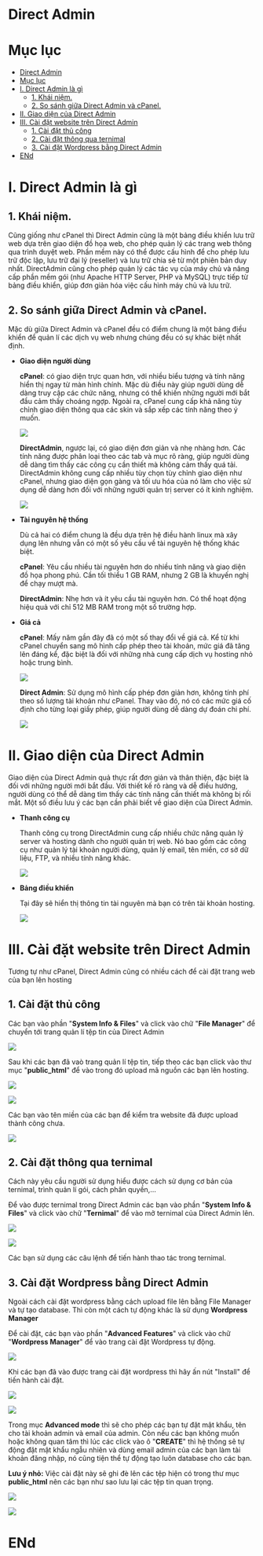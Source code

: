 # Direct Admin

# Mục lục

- [Direct Admin](#direct-admin)
- [Mục lục](#mục-lục)
- [I. Direct Admin là gì](#i-direct-admin-là-gì)
  - [1. Khái niệm.](#1-khái-niệm)
  - [2. So sánh giữa Direct Admin và cPanel.](#2-so-sánh-giữa-direct-admin-và-cpanel)
- [II. Giao diện của Direct Admin](#ii-giao-diện-của-direct-admin)
- [III. Cài đặt website trên Direct Admin](#iii-cài-đặt-website-trên-direct-admin)
  - [1. Cài đặt thủ công](#1-cài-đặt-thủ-công)
  - [2. Cài đặt thông qua ternimal](#2-cài-đặt-thông-qua-ternimal)
  - [3. Cài đặt Wordpress bằng Direct Admin](#3-cài-đặt-wordpress-bằng-direct-admin)
- [ENd](#end)

# I. Direct Admin là gì

##  1. Khái niệm.

Cũng giống như cPanel thì Direct Admin cũng là một bảng điều khiển lưu trữ web dựa trên giao diện đồ họa web, cho phép quản lý các trang web thông qua trình duyệt web. Phần mềm này có thể được cấu hình để cho phép lưu trữ độc lập, lưu trữ đại lý (reseller) và lưu trữ chia sẻ từ một phiên bản duy nhất. DirectAdmin cũng cho phép quản lý các tác vụ của máy chủ và nâng cấp phần mềm gói (như Apache HTTP Server, PHP và MySQL) trực tiếp từ bảng điều khiển, giúp đơn giản hóa việc cấu hình máy chủ và lưu trữ.

## 2. So sánh giữa Direct Admin và cPanel.

Mặc dù giữa Direct Admin và cPanel đều có điểm chung là một bảng điều khiển để quản lí các dịch vụ web nhưng chúng đều có sự khác biệt nhất định.

* **Giao diện người dùng**

  **cPanel**: có giao diện trực quan hơn, với nhiều biểu tượng và tính năng hiển thị ngay từ màn hình chính. Mặc dù điều này giúp người dùng dễ dàng truy cập các chức năng, nhưng có thể khiến những người mới bắt đầu cảm thấy choáng ngợp. Ngoài ra, cPanel cung cấp khả năng tùy chỉnh giao diện thông qua các skin và sắp xếp các tính năng theo ý muốn.

  ![](/img/DA_cPanelUI.png)

  **DirectAdmin**, ngược lại, có giao diện đơn giản và nhẹ nhàng hơn. Các tính năng được phân loại theo các tab và mục rõ ràng, giúp người dùng dễ dàng tìm thấy các công cụ cần thiết mà không cảm thấy quá tải. DirectAdmin không cung cấp nhiều tùy chọn tùy chỉnh giao diện như cPanel, nhưng giao diện gọn gàng và tối ưu hóa của nó làm cho việc sử dụng dễ dàng hơn đối với những người quản trị server có ít kinh nghiệm.

  ![](/img/DA_UI.png)

* **Tài nguyên hệ thống**

  Dù cả hai có điểm chung là đều dựa trên hệ điều hành linux mà xây dụng lên nhưng vẫn có một số yêu cầu về tài nguyên hệ thống khác biệt.

  **cPanel**: Yêu cầu nhiều tài nguyên hơn do nhiều tính năng và giao diện đồ họa phong phú. Cần tối thiểu 1 GB RAM, nhưng 2 GB là khuyến nghị để chạy mượt mà.

  **DirectAdmin**: Nhẹ hơn và ít yêu cầu tài nguyên hơn. Có thể hoạt động hiệu quả với chỉ 512 MB RAM trong một số trường hợp.

* **Giá cả** 

  **cPanel**: Mấy năm gần đây đã có một số thay đổi về giá cả. Kể từ khi cPanel chuyển sang mô hình cấp phép theo tài khoản, mức giá đã tăng lên đáng kể, đặc biệt là đối với những nhà cung cấp dịch vụ hosting nhỏ hoặc trung bình.

  ![](/img/cPanel_Price.png)

  **Direct Admin**: Sử dụng mô hình cấp phép đơn giản hơn, không tính phí theo số lượng tài khoản như cPanel. Thay vào đó, nó có các mức giá cố định cho từng loại giấy phép, giúp người dùng dễ dàng dự đoán chi phí.

  ![](/img/DA_Price.png)

# II. Giao diện của Direct Admin

Giao diện của Direct Admin quả thực rất đơn giản và thân thiện, đặc biệt là đối với những người mới bắt đầu. Với thiết kế rõ ràng và dễ điều hướng, người dùng có thể dễ dàng tìm thấy các tính năng cần thiết mà không bị rối mắt. Một số điều lưu ý các bạn cần phải biết về giao diện của Direct Admin.

* **Thanh công cụ**

  Thanh công cụ trong DirectAdmin cung cấp nhiều chức năng quản lý server và hosting dành cho người quản trị web. Nó bao gồm các công cụ như quản lý tài khoản người dùng, quản lý email, tên miền, cơ sở dữ liệu, FTP, và nhiều tính năng khác.

  ![](/img/DA_ToolBar.png)

* **Bảng điều khiển**

  Tại đây sẽ hiển thị thông tin tài nguyên mà bạn có trên tài khoản hosting.

  ![](/img/DA_Dashboard.png)

# III. Cài đặt website trên Direct Admin

Tương tự như cPanel, Direct Admin cũng có nhiều cách để cài đặt trang web của bạn lên hosting

## 1. Cài đặt thủ công

Các bạn vào phần "**System Info & Files**" và click vào chữ "**File Manager**" để chuyển tới trang quản lí tệp tin của Direct Admin

![](/img/DA_FileManager.png)

Sau khi các bạn đã vaò trang quản lí tệp tin, tiếp theo các bạn click vào thư mục "**public_html**" để vào trong đó upload mã nguồn các bạn lên hosting.

![](/img/DA_Public_html.png)

![](/img/DA_Upload_File.png)

Các bạn vào tên miền của các bạn để kiểm tra website đã được upload thành công chưa.

![](/img/DA_CheckWebsite.png)

## 2. Cài đặt thông qua ternimal

Cách này yêu cầu người sử dụng hiểu được cách sử dụng cơ bản của ternimal, trình quản lí gói, cách phân quyền,...

Để vào được ternimal trong Direct Admin các bạn vào phần "**System Info & Files**" và click vào chữ "**Ternimal**" để vào mở ternimal của Direct Admin lên.

![](/img/DA_Ternimal.png)

![](/img/DA_Ternimal_Active.png)

Các bạn sử dụng các câu lệnh để tiến hành thao tác trong ternimal.

## 3. Cài đặt Wordpress bằng Direct Admin

Ngoài cách cài đặt wordpress bằng cách upload file lên bằng File Manager và tự tạo database. Thì còn một cách tự động khác là sử dụng **Wordpress Manager**

Để cài đặt, các bạn vào phần "**Advanced Features**" và click vào chữ "**Wordpress Manager**" để vào trang cài đặt Wordpress tự động.

![](/img/DA_Wordpress.png)

Khi các bạn đã vào được trang cài đặt wordpress thì hãy ấn nút "Install" để tiến hành cài đặt.

![](/img/DA_Wordpress_Install.png)

![](/img/DA_Wordpress_Create.png)

Trong mục **Advanced mode** thì sẽ cho phép các bạn tự đặt mật khẩu, tên cho tài khoản admin và email của admin. Còn nếu các bạn không muốn hoặc không quan tâm thì lúc các click vào ô "**CREATE**" thì hệ thống sẽ tự động đặt mật khẩu ngẫu nhiên và dùng email admin của các bạn làm tài khoản đăng nhập, nó cũng tiện thể tự động tạo luôn database cho các bạn.

**Lưu ý nhỏ:** Việc cài đặt này sẽ ghi đè lên các tệp hiện có trong thư mục **public_html** nên các bạn như sao lưu lại các tệp tin quan trọng.

![](/img/DA_Infor.png)

![](/img/DA_Wordpress_Login.png)

# ENd


